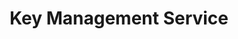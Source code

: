 ---
title: "Key Management Service"
linkTitle: "Key Management Service"
description: >
   All resources within group Key Management Service.
---